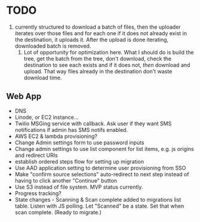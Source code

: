 # TODO

1. currently structured to download a batch of files, then the uploader iterates over those files and for each one if it does not already exist in the destination, it uploads it. After the upload is done iterating, downloaded batch is removed.
   1. Lot of opportunity for optimization here. What I should do is build the tree, get the batch from the tree, don't download, check the destination to see each exists and if it does not, _then_ download and upload. That way files already in the destination don't waste download time.

## Web App

- DNS
- Linode, or EC2 instance...
- Twilio MSGing service with callback. Ask user if they want SMS notifications if admin has SMS notifs enabled. 
- AWS EC2 & lambda provisioning?
- Change Admin settings form to use password inputs
- Change admin settings to use list component for list items, e.g. js origins and redirect URIs
- establish ordered steps flow for setting up migration
- Use AAD application setting to determine user provisioning from SSO
- Make "confirm source selections" auto-redirect to next step instead of having to click another "Continue" button
- Use S3 instead of file system. MVP status currently. 
- Progress tracking? 
- State changes - Scanning & Scan complete added to migrations list table. Listen with JS polling. Let "Scanned" be a state. Set that when scan complete. (Ready to migrate.)